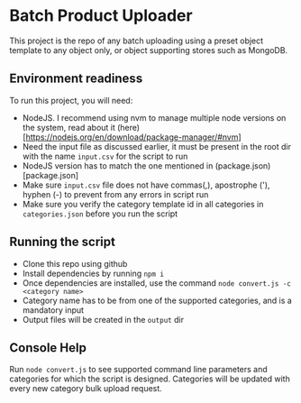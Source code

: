 # Batch Product Uploader
This project is the repo of any batch uploading using a preset object template to any object only, or object supporting stores such as MongoDB.

## Environment readiness
To run this project, you will need: 
- NodeJS. I recommend using nvm to manage multiple node versions on the system, read about it (here)[https://nodejs.org/en/download/package-manager/#nvm]
- Need the input file as discussed earlier, it must be present in the root dir with the name `input.csv` for the script to run
- NodeJS version has to match the one mentioned in (package.json)[package.json]
- Make sure `input.csv` file does not have commas(,), apostrophe ('), hyphen (-) to prevent from any errors in script run
- Make sure you verify the category template id in all categories in `categories.json` before you run the script

## Running the script
- Clone this repo using github
- Install dependencies by running `npm i`
- Once dependencies are installed, use the command `node convert.js -c <category name>`
- Category name has to be from one of the supported categories, and is a mandatory input
- Output files will be created in the `output` dir

## Console Help
Run `node convert.js` to see supported command line parameters and categories for which the script is designed. Categories will be updated with every new category bulk upload request.
